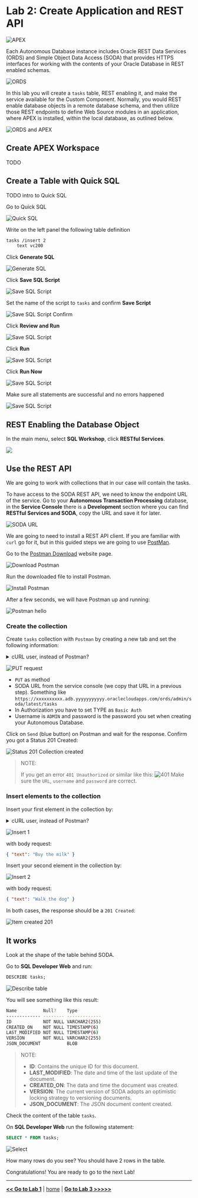 # Lab 2: Create Application and REST API

![APEX](../images/apex.png)

Each Autonomous Database instance includes Oracle REST Data Services (ORDS) and Simple Object Data Access (SODA) that provides HTTPS interfaces for working with the contents of your Oracle Database in REST enabled schemas.

![ORDS](../images/ords.png)

In this lab you will create a `tasks` table, REST enabling it, and make the service available for the Custom Component. Normally, you would REST enable database objects in a remote database schema, and then utilize those REST endpoints to define Web Source modules in an application, where APEX is installed, within the local database, as outlined below.

![ORDS and APEX](../images/rest_arch.png)

## Create APEX Workspace

TODO

## Create a Table with Quick SQL

TODO intro to Quick SQL

Go to Quick SQL

![Quick SQL](../images/apex_quick_sql_menu.png)

Write on the left panel the following table definition

```bash
tasks /insert 2
    text vc200
```

Click **Generate SQL**

![Generate SQL](../images/apex_generate_sql.png)

Click **Save SQL Script**

![Save SQL Script](../images/apex_save_sql_script.png)

Set the name of the script to `tasks` and confirm **Save Script**

![Save SQL Script Confirm](../images/apex_save_sql_script_confirm.png)

Click **Review and Run**

![Save SQL Script](../images/apex_quick_sql_review.png)

Click **Run**

![Save SQL Script](../images/apex_quick_sql_run.png)

Click **Run Now**

![Save SQL Script](../images/apex_quick_sql_run_now.png)

Make sure all statements are successful and no errors happened

![Save SQL Script](../images/apex_quick_sql_run_success.png)

## REST Enabling the Database Object

In the main menu, select **SQL Workshop**, click **RESTful Services**.

![](../images/apex_rest_services_menu.png)

## Use the REST API

We are going to work with collections that in our case will contain the tasks.

To have access to the SODA REST API, we need to know the endpoint URL of the service. Go to your **Autonomous Transaction Processing** database, in the **Service Console** there is a **Development** section where you can find **RESTful Services and SODA**, copy the URL and save it for later.

![SODA URL](../images/soda_url.png)

We are going to need to install a REST API client. If you are familiar with `curl` go for it, but in this guided steps we are going to use [PostMan](https://www.postman.com/).

Go to the [Postman Download](https://www.postman.com/downloads/) website page.

![Download Postman](../images/postman_download.png)

Run the downloaded file to install Postman.

![Install Postman](../images/postman_install.png)

After a few seconds, we will have Postman up and running:

![Postman hello](../images/postman_hello.png)

### Create the collection

Create `tasks` collection with `Postman` by creating a new tab and set the following information:

<details>
    <summary>cURL user, instead of Postman?</summary>
    <p>
        curl -XPUT -u 'ADMIN:<ADMIN_PASSWORD>' '<SODA_URL>/admin/soda/latest/tasks'
    </p>
</details>

![PUT request](../images/postman_create_collection.png)

- `PUT` as method
- SODA URL from the service console (we copy that URL in a previous step). Something like `https://xxxxxxxxxx.adb.yyyyyyyyyyy.oraclecloudapps.com/ords/admin/soda/latest/tasks`
- In Authorization you have to set TYPE as `Basic Auth`
- Username is `ADMIN` and password is the password you set when creating your Autonomous Database.

Click on `Send` (blue button) on Postman and wait for the response. Confirm you got a Status 201 Created:

![Status 201 Collection created](../images/postman_collection_201.png)

> NOTE:
>
> If you get an error `401 Unauthorized` or similar like this:
> ![401](../images/postman_401.png)
> Make sure the `URL`, `username` and `password` are correct.

### Insert elements to the collection

Insert your first element in the collection by:

<details>
    <summary>cURL user, instead of Postman?</summary>
    <p>
        curl -XPOST -u 'ADMIN:<ADMIN_PASSWORD>' --data '{"text": "Buy the milk"}' '<SODA_URL>/admin/soda/latest/tasks'
    </p>
</details>

![Insert 1](../images/postman_insert_1.png)

with body request:

```json
{ "text": "Buy the milk" }
```

Insert your second element in the collection by:

![Insert 2](../images/postman_insert_2.png)

with body request:

```json
{ "text": "Walk the dog" }
```

In both cases, the response should be a `201 Created`:

![Item created 201](../images/postman_create_item_201.png)

## It works

Look at the shape of the table behind SODA.

Go to **SQL Developer Web** and run:

```sql
DESCRIBE tasks;
```

![Describe table](../images/describe.png)

You will see something like this result:

```bash
Name          Null?    Type
------------- -------- -------------
ID            NOT NULL VARCHAR2(255)
CREATED_ON    NOT NULL TIMESTAMP(6)
LAST_MODIFIED NOT NULL TIMESTAMP(6)
VERSION       NOT NULL VARCHAR2(255)
JSON_DOCUMENT          BLOB
```

> NOTE:
>
> - **ID**: Contains the unique ID for this document.
> - **LAST_MODIFIED**: The date and time of the last update of the document.
> - **CREATED_ON**: The data and time the document was created.
> - **VERSION**: The current version of SODA adopts an optimistic locking strategy to versioning documents.
> - **JSON_DOCUMENT**: The JSON document content created.

Check the content of the table `tasks`.

On **SQL Developer Web** run the following statement:

```sql
SELECT * FROM tasks;
```

![Select](../images/select.png)

How many rows do you see? You should have 2 rows in the table.

Congratulations! You are ready to go to the next Lab!

---

[**<< Go to Lab 1**](../lab1/README.md) | [home](../README.md) | [**Go to Lab 3 >>>>>**](../lab3/README.md)
